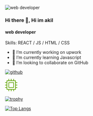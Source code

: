 ![web developer ](https://scontent.fcla2-1.fna.fbcdn.net/v/t39.30808-6/296267315_895181394771800_9208550518178874646_n.png?_nc_cat=104&ccb=1-7&_nc_sid=e3f864&_nc_eui2=AeHAh2uuAkFMT0Dy8vzDhCSWdkOFHLsebxd2Q4Ucux5vF7fuDw8I9T2fVMwEOptR8zMH_g6lcBWi-KbLtDc5DNGn&_nc_ohc=Dz1wGu4Qt90AX-DWZaI&_nc_zt=23&_nc_ht=scontent.fcla2-1.fna&oh=00_AT-NPnAcaO7Xh5tjAGDxzZGgTQihaHLERQIqmBTVeuwOEg&oe=62E70CBC)

### Hi there 👋, Hi im akil
#### web developer 



Skills: REACT / JS / HTML / CSS

- 🔭 I’m currently working on upwork 
- 🌱 I’m currently learning Javascript  
- 👯 I’m looking to collaborate on GitHub  


[<img src='https://cdn.jsdelivr.net/npm/simple-icons@3.0.1/icons/github.svg' alt='github' height='40'>](https://github.com/mruakil)  

<a href='https://docs.github.com/en/developers'><img src='https://raw.githubusercontent.com/acervenky/animated-github-badges/master/assets/devbadge.gif' width='40' height='40'></a> 

[![trophy](https://github-profile-trophy.vercel.app/?username=mruakil)](https://github.com/ryo-ma/github-profile-trophy)

[![Top Langs](https://github-readme-stats.vercel.app/api/top-langs/?username=mruakil)](https://github.com/anuraghazra/github-readme-stats)

